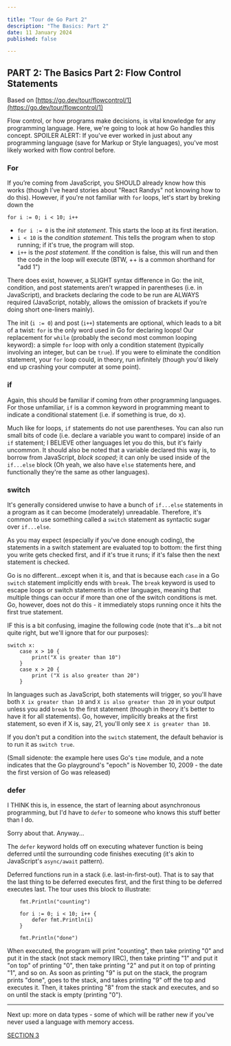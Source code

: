 ```yaml
---

title: "Tour de Go Part 2"
description: "The Basics: Part 2"
date: 11 January 2024
published: false

---
```


## PART 2: The Basics Part 2: Flow Control Statements

Based on [https://go.dev/tour/flowcontrol/1](https://go.dev/tour/flowcontrol/1)

Flow control, or how programs make decisions, is vital knowledge for any programming language. Here, we're going to look at how Go handles this concept. SPOILER ALERT: If you've ever worked in just about any programming language (save for Markup or Style languages), you've most likely worked with flow control before.

### For

If you’re coming from JavaScript, you SHOULD already know how this works (though I’ve heard stories about "React Randys" not knowing how to do this). However, if you're not familiar with `for` loops, let's start by breking down the 

```
for i := 0; i < 10; i++
```

- `for i := 0` is the *init statement*. This starts the loop at its first iteration.
- `i < 10` is the *condition statement*. This tells the program when to stop running; if it's true, the program will stop.
- `i++` is the *post statement*. If the condition is false, this will run and then the code in the loop will execute (BTW, ++ is a common shorthand for "add 1")

There does exist, however, a SLIGHT syntax difference in Go: the init, condition, and post statements aren’t wrapped in parentheses (i.e. in JavaScript), and brackets declaring the code to be run are ALWAYS required (JavaScript, notably, allows the omission of brackets if you’re doing short one-liners mainly).

The init (`i := 0`) and post (`i++`) statements are optional, which leads to a bit of a twist: `for` is the only word used in Go for declaring loops! Our replacement for `while` (probably the second most common looping keyword): a simple `for` loop with only a condition statement (typically involving an integer, but can be `true`). If you were to eliminate the condition statement, your `for` loop could, in theory, run infinitely (though you'd likely end up crashing your computer at some point).

### if

Again, this should be familiar if coming from other programming languages. For those unfamiliar, `if` is a common keyword in programming meant to indicate a conditional statement (i.e. if something is true, do x).

 Much like for loops, `if` statements do not use parentheses. You can also run small bits of code (i.e. declare a variable you want to compare) inside of an `if` statement; I BELIEVE other languages let you do this, but it's fairly uncommon. It should also be noted that a variable declared this way is, to borrow from JavaScript, _block scoped_; it can only be used inside of the `if...else` block (Oh yeah, we also have `else` statements here, and functionally they're the same as other languages).

### switch

It's generally considered unwise to have a bunch of `if...else` statements in a program as it can become (moderately) unreadable. Therefore, it's common to use something called a `switch` statement as syntactic sugar over `if...else`.

As you may expect (especially if you've done enough coding), the statements in a switch statement are evaluated top to bottom: the first thing you write gets checked first, and if it's true it runs; if it's false then the next statement is checked.

Go is no different...except when it is, and that is because each `case` in a Go `switch` statement implicitly ends with `break`. The `break` keyword is used to escape loops or switch statements in other languages, meaning that multiple things can occur if more than one of the switch conditions is met. Go, however, does not do this - it immediately stops running once it hits the first true statement.

IF this is a bit confusing, imagine the following code (note that it's...a bit not quite right, but we'll ignore that for our purposes):

```
switch x:
    case x > 10 {
        print("X is greater than 10")
    }
    case x > 20 {
        print ("X is also greater than 20")
    }
```

In languages such as JavaScript, both statements will trigger, so you'll have both `X ix greater than 10` and `X is also greater than 20` in your output unless you add `break` to the first statement (though in theory it's better to have it for all statements). Go, however, implicitly breaks at the first statement, so even if X is, say, 21, you'll only see `X is greater than 10`.

If you don't put a condition into the `switch` statement, the default behavior is to run it as `switch true`.

(Small sidenote: the example here uses Go's `time` module, and a note indicates that the Go playground's "epoch" is November 10, 2009 - the date the first version of Go was released)

### defer

I THINK this is, in essence, the start of learning about asynchronous programming, but I'd have to `defer` to someone who knows this stuff better than I do.

Sorry about that. Anyway...

The `defer` keyword holds off on executing whatever function is being deferred until the surrounding code finishes executing (it's akin to JavaScript's `async/await` pattern).

Deferred functions run in a stack (i.e. last-in-first-out). That is to say that the last thing to be deferred executes first, and the first thing to be deferred executes last. The tour uses this block to illustrate:

```
    fmt.Println("counting")

	for i := 0; i < 10; i++ {
		defer fmt.Println(i)
	}

	fmt.Println("done")
```

When executed, the program will print "counting", then take printing "0" and put it in the stack (not stack memory IIRC), then take printing "1" and put it "on top" of printing "0", then take printing "2" and put it on top of printing "1", and so on. As soon as printing "9" is put on the stack, the program prints "done", goes to the stack, and takes printing "9" off the top and executes it. Then, it takes printing "8" from the stack and executes, and so on until the stack is empty (printing "0").

***

Next up: more on data types - some of which will be rather new if you've never used a language with memory access.

[SECTION 3]()